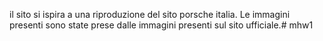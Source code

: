 il sito si ispira a una riproduzione del sito porsche italia. Le immagini presenti sono state prese dalle immagini presenti sul sito ufficiale.# mhw1
